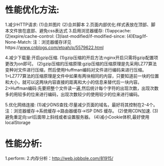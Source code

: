 # 性能优化方法:
1.减少HTTP请求: 
  (1)合并图片
  (2)合并脚本
2.页面内部优化:样式表放在顶部、脚本文件放在底部、避免css表达式
3.启用浏览器缓存:
  (1)appcache:
  (2)expire/cache-control:
  (3)last-modified/if-modified-since:
  (4)Etag/If-None-Match:
 注：浏览器缓存详见https://www.cnblogs.com/etoah/p/5579622.html

4.减少下载量:开启gzip压缩.
  (1)gzip压缩的开启方法:nginx开启只需将gzip配置项更改为on即可。
  (2)gzip压缩的压缩原理:gzip压缩的压缩原理是先采用LZ77算法变种对文件进行压缩，然后使用Huffman编码对文件进行编码来进行压缩。
   1>LZ777算法的压缩原理是文件中如果有两块相同的内容，只要知道前一块的位置和大小，就可以这两块内容直接的距离和大小的信息来替代后一块内容。
   2>Huffman编码:先要把整个文件读一遍,然后统计每个字符的出现次数，出现次数多的用较多的位来进行编码，出现次数较少的使用较少的位来进行编码。

5.优化网络连接:
  (1)减少DNS查找:尽量减少页面的域名，最好将其控制在2-4个。
  注：浏览器缓存→系统缓存→路由器缓存→ISP DNS 缓存。
  (2)使用CDN加速.
  (3)避免重定向:url后面带上斜线或者设置服务器。
  (4)减小Cookie体积,最好使用localStorage


# 性能分析:
1.perform:
2.内存分析：http://web.jobbole.com/81915/
